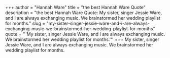 +++
author = "Hannah Ware"
title = "the best Hannah Ware Quote"
description = "the best Hannah Ware Quote: My sister, singer Jessie Ware, and I are always exchanging music. We brainstormed her wedding playlist for months."
slug = "my-sister-singer-jessie-ware-and-i-are-always-exchanging-music-we-brainstormed-her-wedding-playlist-for-months"
quote = '''My sister, singer Jessie Ware, and I are always exchanging music. We brainstormed her wedding playlist for months.'''
+++
My sister, singer Jessie Ware, and I are always exchanging music. We brainstormed her wedding playlist for months.

